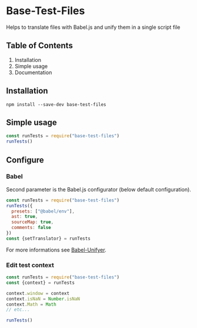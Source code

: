 # Base-Test-Files

Helps to translate files with Babel.js and unify them in a single script file

## Table of Contents

1. Installation
3. Simple usage
4. Documentation


## Installation

`npm install --save-dev base-test-files`


## Simple usage

```js
const runTests = require("base-test-files")
runTests()
```

## Configure

### Babel

Second parameter is the Babel.js configurator (below default configuration).

```js
const runTests = require("base-test-files")
runTests({
  presets: ["@babel/env"],
  ast: true,
  sourceMap: true,
  comments: false
})
const {setTranslator} = runTests
```

For more informations see [Babel-Unifyer](https://github.com/karkael64/babel-unifyer).

### Edit test context

```js
const runTests = require("base-test-files")
const {context} = runTests

context.window = context
context.isNaN = Number.isNaN
context.Math = Math
// etc...

runTests()
```

